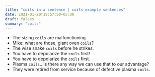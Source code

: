 ```yaml
---
title: "coils in a sentence | coils example sentences"
date: 2021-01-20T19:57:50+05:30
draft: falses
summary: "coils"
---
```

- The sizing `coils` are malfunctioning.
- Mike: what are those, giant oven `coils`?
- The wise snake `coils` before he strikes.
- You have to depolarize the `coils` first!
- You have to depolarize the `coils` first.
- Plasma `coils`...is there any way we can use that to our advantage?
- They were retired from service because of defective plasma `coils`.
                 

